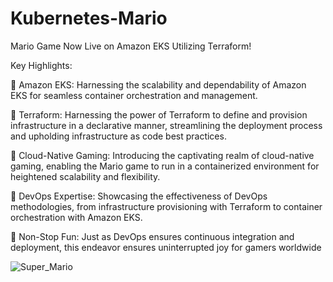 # Kubernetes-Mario
Mario Game Now Live on Amazon EKS Utilizing Terraform!

Key Highlights:

🚀 Amazon EKS: Harnessing the scalability and dependability of Amazon EKS for seamless container orchestration and management.

🚀 Terraform: Harnessing the power of Terraform to define and provision infrastructure in a declarative manner, streamlining the deployment process and upholding infrastructure as code best practices.

🚀 Cloud-Native Gaming: Introducing the captivating realm of cloud-native gaming, enabling the Mario game to run in a containerized environment for heightened scalability and flexibility.

🚀 DevOps Expertise: Showcasing the effectiveness of DevOps methodologies, from infrastructure provisioning with Terraform to container orchestration with Amazon EKS.

🚀 Non-Stop Fun: Just as DevOps ensures continuous integration and deployment, this endeavor ensures uninterrupted joy for gamers worldwide

![Super_Mario](https://github.com/amanpn01/Kubernetes-Mario/assets/157951752/b83e3085-2e7d-49b8-a62b-b9af8e2087a0)
